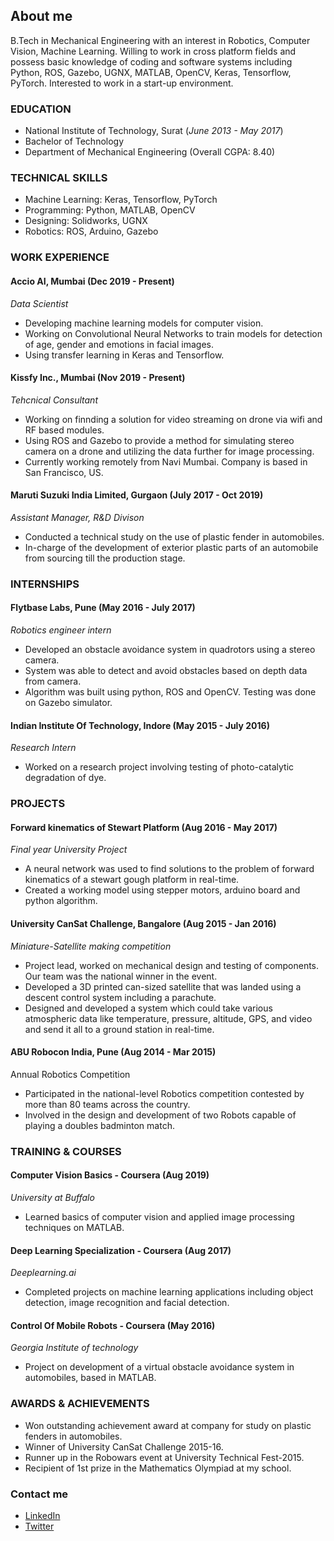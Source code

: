 ## About me

B.Tech in Mechanical Engineering with an interest in Robotics, Computer Vision, Machine Learning. Willing to work in cross platform fields and possess basic knowledge of coding and software systems including Python, ROS, Gazebo, UGNX, MATLAB, OpenCV, Keras, Tensorflow, PyTorch. Interested to work in a start-up environment. 

### EDUCATION

- National Institute of Technology, Surat                                (_June 2013 - May 2017_)
- Bachelor of Technology
- Department of Mechanical Engineering                                   (Overall CGPA: 8.40)

### TECHNICAL SKILLS
- Machine Learning: Keras, Tensorflow, PyTorch
- Programming: Python, MATLAB, OpenCV
- Designing: Solidworks, UGNX
- Robotics: ROS, Arduino, Gazebo

### WORK EXPERIENCE
#### Accio AI, Mumbai (Dec 2019 - Present)
_Data Scientist_
- Developing machine learning models for computer vision.
- Working on Convolutional Neural Networks to train models for detection of age, gender and emotions
in facial images.
- Using transfer learning in Keras and Tensorflow.

#### Kissfy Inc., Mumbai (Nov 2019 - Present)
_Tehcnical Consultant_
- Working on finnding a solution for video streaming on drone via wifi and RF based modules.
- Using ROS and Gazebo to provide a method for simulating stereo camera on a drone and utilizing the
data further for image processing.
- Currently working remotely from Navi Mumbai. Company is based in San Francisco, US.

#### Maruti Suzuki India Limited, Gurgaon (July 2017 - Oct 2019)
_Assistant Manager, R&D Divison_
- Conducted a technical study on the use of plastic fender in automobiles.
- In-charge of the development of exterior plastic parts of an automobile from sourcing till the production
stage.

### INTERNSHIPS
#### Flytbase Labs, Pune (May 2016 - July 2017)
_Robotics engineer intern_
- Developed an obstacle avoidance system in quadrotors using a stereo camera.
- System was able to detect and avoid obstacles based on depth data from camera.
- Algorithm was built using python, ROS and OpenCV. Testing was done on Gazebo simulator.

#### Indian Institute Of Technology, Indore (May 2015 - July 2016)
_Research Intern_
- Worked on a research project involving testing of photo-catalytic degradation of dye.

### PROJECTS
#### Forward kinematics of Stewart Platform (Aug 2016 - May 2017)
_Final year University Project_
- A neural network was used to find solutions to the problem of forward kinematics of a stewart gough
platform in real-time.
- Created a working model using stepper motors, arduino board and python algorithm.
#### University CanSat Challenge, Bangalore (Aug 2015 - Jan 2016)
_Miniature-Satellite making competition_
- Project lead, worked on mechanical design and testing of components. Our team was the national
winner in the event.
- Developed a 3D printed can-sized satellite that was landed using a descent control system including a
parachute.
- Designed and developed a system which could take various atmospheric data like temperature, pressure,
altitude, GPS, and video and send it all to a ground station in real-time.
#### ABU Robocon India, Pune (Aug 2014 - Mar 2015)
Annual Robotics Competition
- Participated in the national-level Robotics competition contested by more than 80 teams across the
country.
- Involved in the design and development of two Robots capable of playing a doubles badminton match.

### TRAINING & COURSES
#### Computer Vision Basics - Coursera (Aug 2019)
_University at Buffalo_
- Learned basics of computer vision and applied image processing techniques on MATLAB.
#### Deep Learning Specialization - Coursera (Aug 2017)
_Deeplearning.ai_
- Completed projects on machine learning applications including object detection, image recognition and
facial detection.
#### Control Of Mobile Robots - Coursera (May 2016)
_Georgia Institute of technology_
- Project on development of a virtual obstacle avoidance system in automobiles, based in MATLAB.

### AWARDS & ACHIEVEMENTS
- Won outstanding achievement award at company for study on plastic fenders in automobiles.
- Winner of University CanSat Challenge 2015-16.
- Runner up in the Robowars event at University Technical Fest-2015.
- Recipient of 1st prize in the Mathematics Olympiad at my school.

### Contact me

- [LinkedIn](https://www.linkedin.com/in/shobhitgupta9618/)
- [Twitter](https://twitter.com/shobhit9618)
